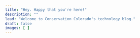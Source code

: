 ```yaml
---
title: "Hey. Happy that you're here!"
description: ""
lead: "Welcome to Conservation Colorado's technology blog."
draft: false
images: [ ]
---
```

